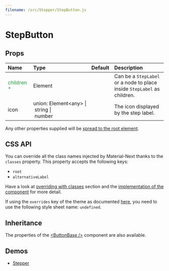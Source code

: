 ```yaml
---
filename: /src/Stepper/StepButton.js
---
```


<!--- This documentation is automatically generated, do not try to edit it. -->

# StepButton



## Props

| Name | Type | Default | Description |
|:-----|:-----|:--------|:------------|
| <span style="color: #31a148">children *</span> | Element |  | Can be a `StepLabel` or a node to place inside `StepLabel` as children. |
| icon | union:&nbsp;Element&lt;any>&nbsp;&#124;<br>&nbsp;string&nbsp;&#124;<br>&nbsp;number<br> |  | The icon displayed by the step label. |

Any other properties supplied will be [spread to the root element](/guides/api#spread).

## CSS API

You can override all the class names injected by Material-Next thanks to the `classes` property.
This property accepts the following keys:
- `root`
- `alternativeLabel`

Have a look at [overriding with classes](/customization/overrides#overriding-with-classes) section
and the [implementation of the component](https://github.com/material-next/material-next/tree/master/src/Stepper/StepButton.js)
for more detail.

If using the `overrides` key of the theme as documented
[here](/customization/themes#customizing-all-instances-of-a-component-type),
you need to use the following style sheet name: `undefined`.

## Inheritance

The properties of the [&lt;ButtonBase /&gt;](/api/button-base) component are also available.

## Demos

- [Stepper](/demos/stepper)

